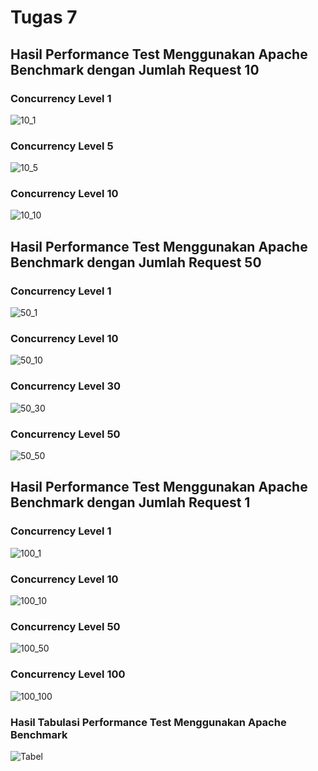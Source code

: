 <h1>Tugas 7</h1>

<h2>Hasil Performance Test Menggunakan Apache Benchmark dengan Jumlah Request 10</h2>

<h3>Concurrency Level 1</h3>

![10_1](https://user-images.githubusercontent.com/45732575/79361092-09c19380-7f6f-11ea-9e90-d8c410ab5479.png)

<h3>Concurrency Level 5</h3>

![10_5](https://user-images.githubusercontent.com/45732575/79361136-1ba33680-7f6f-11ea-84ee-f73f1fb4bdc6.png)

<h3>Concurrency Level 10</h3>

![10_10](https://user-images.githubusercontent.com/45732575/79361176-28c02580-7f6f-11ea-888b-f02798f4a9be.png)

<h2>Hasil Performance Test Menggunakan Apache Benchmark dengan Jumlah Request 50</h2>

<h3>Concurrency Level 1</h3>

![50_1](https://user-images.githubusercontent.com/45732575/79361258-41c8d680-7f6f-11ea-9c51-f0adb7791c35.png)

<h3>Concurrency Level 10</h3>

![50_10](https://user-images.githubusercontent.com/45732575/79361302-51481f80-7f6f-11ea-9d64-16e30e40f863.png)

<h3>Concurrency Level 30</h3>

![50_30](https://user-images.githubusercontent.com/45732575/79361345-5f963b80-7f6f-11ea-84ff-5be74860d0ee.png)

<h3>Concurrency Level 50</h3>

![50_50](https://user-images.githubusercontent.com/45732575/79361401-72107500-7f6f-11ea-8657-08cdec35df94.png)

<h2>Hasil Performance Test Menggunakan Apache Benchmark dengan Jumlah Request 1</h2>

<h3>Concurrency Level 1</h3>

![100_1](https://user-images.githubusercontent.com/45732575/79361461-85bbdb80-7f6f-11ea-90d8-aa38923d8740.png)

<h3>Concurrency Level 10</h3>

![100_10](https://user-images.githubusercontent.com/45732575/79361503-93716100-7f6f-11ea-80ed-aa4d0323beeb.png)

<h3>Concurrency Level 50</h3>

![100_50](https://user-images.githubusercontent.com/45732575/79361531-9c623280-7f6f-11ea-8463-11d8b89fb3c6.png)

<h3>Concurrency Level 100</h3>

![100_100](https://user-images.githubusercontent.com/45732575/79361564-a5530400-7f6f-11ea-8d8c-26f1f1d7c7b7.png)

<h3>Hasil Tabulasi Performance Test Menggunakan Apache Benchmark</h3>

![Tabel](https://user-images.githubusercontent.com/45732575/79361805-fd8a0600-7f6f-11ea-9aaa-05b6d27838f0.png)

